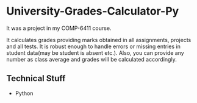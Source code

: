 # University-Grades-Calculator-Py
It was a project in my COMP-6411 course. 
<p>It calculates grades providing marks obtained in all assignments, projects and all tests. It is robust enough to handle errors or missing entries in student data(may be student is absent etc.). Also, you can provide any number as class average and grades will be calculated accordingly.<p/>
<h2>Technical Stuff</h2>
<ul><li>Python</li></ul>
